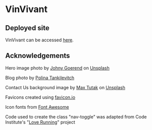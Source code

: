 # VinVivant

## Deployed site
VinVivant can be accessed [here](https://klchambers.github.io/VinVivant/).

## Acknowledgements

Hero image photo by <a href="https://unsplash.com/@johnygoerend?utm_content=creditCopyText&utm_medium=referral&utm_source=unsplash">Johny Goerend</a> on <a href="https://unsplash.com/photos/green-grass-field-during-daytime-pnigODapPek?utm_content=creditCopyText&utm_medium=referral&utm_source=unsplash">Unsplash</a>

Blog photo by [Polina Tankilevitch](https://www.pexels.com/photo/spilled-red-wine-from-a-glass-4110404/)

Contact Us background image by <a href="https://unsplash.com/@maxtutakphotography?utm_content=creditCopyText&utm_medium=referral&utm_source=unsplash">Max Tutak</a> on <a href="https://unsplash.com/photos/red-wine-in-clear-wine-glass--NOXMXHchEo?utm_content=creditCopyText&utm_medium=referral&utm_source=unsplash">Unsplash</a>
  
  
Favicons created using [favicon.io](https://favicon.io/)

Icon fonts from [Font Awesome](https://fontawesome.com/)

Code used to create the class "nav-toggle" was adapted from Code Institute's "[Love Running](https://github.com/Code-Institute-Solutions/love-running-v3)" project